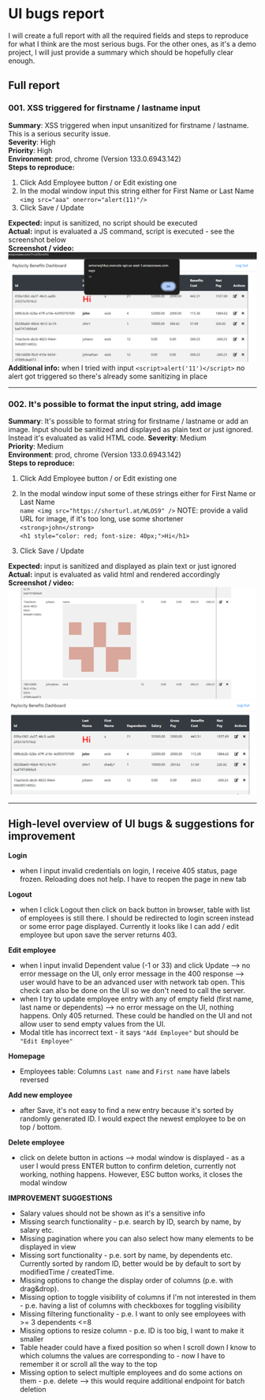 # UI bugs report

I will create a full report with all the required fields and steps to reproduce for what I think are the most serious bugs. For the other ones, as it's a demo project, I will just provide a summary which should be hopefully clear enough.

## Full report

### 001. XSS triggered for firstname / lastname input
**Summary**: XSS triggered when input unsanitized for firstname / lastname. This is a serious security issue.  
**Severity**: High  
**Priority**: High  
**Environment**: prod, chrome (Version 133.0.6943.142)  
**Steps to reproduce:**  
1. Click Add Employee button / or Edit existing one  
2. In the modal window input this string either for First Name or Last Name  
     `<img src="aaa" onerror="alert(11)"/>`  
3. Click Save / Update  

**Expected:** input is sanitized, no script should be executed  
**Actual:** input is evaluated a JS command, script is executed - see the screenshot below  
**Screenshot / video:**  
![XSS triggered](<../assets/images/xss-triggered.png>)  
**Additional info:** when I tried with input `<script>alert('11')</script>` no alert got triggered so there's already some sanitizing in place  

______

### 002. It's possible to format the input string, add image
**Summary**: It's possible to format string for firstname / lastname or add an image. Input should be sanitized and displayed as plain text or just ignored. Instead it's evaluated as valid HTML code.
**Severity**: Medium  
**Priority**: Medium  
**Environment**: prod, chrome (Version 133.0.6943.142)  
**Steps to reproduce:**  
1. Click Add Employee button / or Edit existing one  
2. In the modal window input some of these strings either for First Name or Last Name  
     `name <img src="https://shorturl.at/WLOS9" />`  NOTE: provide a valid URL for image, if it's too long, use some shortener
     `<strong>john</strong>`  
     `<h1 style="color: red; font-size: 40px;">Hi</h1>`

3. Click Save / Update  

**Expected:** input is sanitized and displayed as plain text or just ignored  
**Actual:** input is evaluated as valid html and rendered accordingly  
**Screenshot / video:**   
![image rendered](<../assets/images/image-rendered.png>)  
![input formatted](<../assets/images/input-formatted.png>)  

__________

## High-level overview of UI bugs & suggestions for improvement

**Login** 
- when I input invalid credentials on login, I receive 405 status, page frozen. Reloading does not help. I have to reopen the page in new tab


**Logout** 
- when I click Logout then click on back button in browser, table with list of employees is still there. I should be redirected to login screen instead or some error page displayed. Currently it looks like I can add / edit employee but upon save the server returns 403.

**Edit employee**
- when I input invalid Dependent value (-1 or 33) and click Update --> no error message on the UI, only error message in the 400 response --> user would have to be an advanced user with network tab open. This check can also be done on the UI so we don't need to call the server.
- when I try to update employee entry with any of empty field (first name, last name or dependents) --> no error message on the UI, nothing happens. Only 405 returned. These could be handled on the UI and not allow user to send empty values from the UI.
- Modal title has incorrect text - it says `"Add Employee"` but should be `"Edit Employee"`




**Homepage**
- Employees table: Columns `Last name` and `First name` have labels reversed




**Add new employee**
- after Save, it's not easy to find a new entry because it's sorted by randomly generated ID. I would expect the newest employee to be on top / bottom.

**Delete employee**
- click on delete button in actions --> modal window is displayed - as a user I would press ENTER button to confirm deletion, currently not working, nothing happens. However, ESC button works, it closes the modal window



**IMPROVEMENT SUGGESTIONS**
- Salary values should not be shown as it's a sensitive info
- Missing search functionality - p.e. search by ID, search by name, by salary etc.
- Missing pagination where you can also select how many elements to be displayed in view
- Missing sort functionality - p.e. sort by name, by dependents etc. Currently sorted by random ID, better would be by default to sort by modifiedTime / createdTime.
- Missing options to change the display order of columns (p.e. with drag&drop). 
- Missing option to toggle visibility of columns if I'm not interested in them - p.e. having a list of columns with checkboxes for toggling visibility
- Missing filtering functionality - p.e. I want to only see employees with >= 3 dependents <=8
- Missing options to resize column - p.e. ID is too big, I want to make it smaller
- Table header could have a fixed position so when I scroll down I know to which columns the values are corresponding to - now I have to remember it or scroll all the way to the top
- Missing option to select multiple employees and do some actions on them - p.e. delete --> this would require additional endpoint for batch deletion